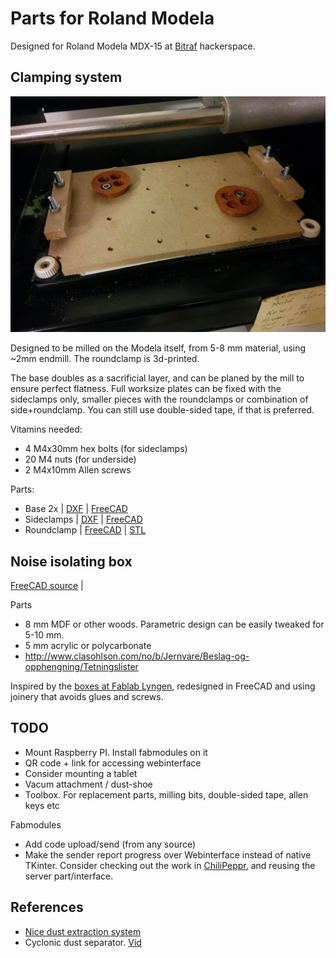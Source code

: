 # Parts for Roland Modela

Designed for Roland Modela MDX-15 at [Bitraf](http://bitraf.no) hackerspace.

## Clamping system

![Clamping system "Clamping system"](./doc/clamping-system.jpg)

Designed to be milled on the Modela itself, from 5-8 mm material, using ~2mm endmill.
The roundclamp is 3d-printed.

The base doubles as a sacrificial layer, and can be planed by the mill to ensure perfect flatness.
Full worksize plates can be fixed with the sideclamps only,
smaller pieces with the roundclamps or combination of side+roundclamp.
You can still use double-sided tape, if that is preferred. 

Vitamins needed:

* 4 M4x30mm hex bolts (for sideclamps)
* 20 M4 nuts (for underside)
* 2 M4x10mm Allen screws

Parts:

* Base 2x
| [DXF](./export/rml-clampbase-half-1.dxf)
| [FreeCAD](./clamping.fcstd)
* Sideclamps
| [DXF](./export/rml-sideclamp-1.dxf)
| [FreeCAD](./clamping-sideclamp.fcstd)
* Roundclamp
| [FreeCAD](./clamping-roundpuck.fcstd)
| [STL](./export/rml-roundclamp-2.stl)


## Noise isolating box

[FreeCAD source](box.fcstd) |

Parts

* 8 mm MDF or other woods. Parametric design can be easily tweaked for 5-10 mm.
* 5 mm acrylic or polycarbonate
* http://www.clasohlson.com/no/b/Jernvare/Beslag-og-opphengning/Tetningslister

Inspired by the [boxes at Fablab Lyngen](http://www.dyvikdesign.com/site/research/fablab/the-modela-insulation-boxes-of-fablab-lyngen.html),
redesigned in FreeCAD and using joinery that avoids glues and screws.


## TODO

* Mount Raspberry PI. Install fabmodules on it
* QR code + link for accessing webinterface
* Consider mounting a tablet
* Vacum attachment / dust-shoe
* Toolbox. For replacement parts, milling bits, double-sided tape, allen keys etc

Fabmodules

* Add code upload/send (from any source)
* Make the sender report progress over Webinterface instead of native TKinter.
Consider checking out the work in [ChiliPeppr](http://chilipeppr.com/), and reusing the server part/interface.


References
------------

* [Nice dust extraction system](http://wiki.makeitlabs.com/projects/roland-mill-upgrade/upgrades)
* Cyclonic dust separator. [Vid](https://www.youtube.com/watch?v=YsrURCK-H_M)
